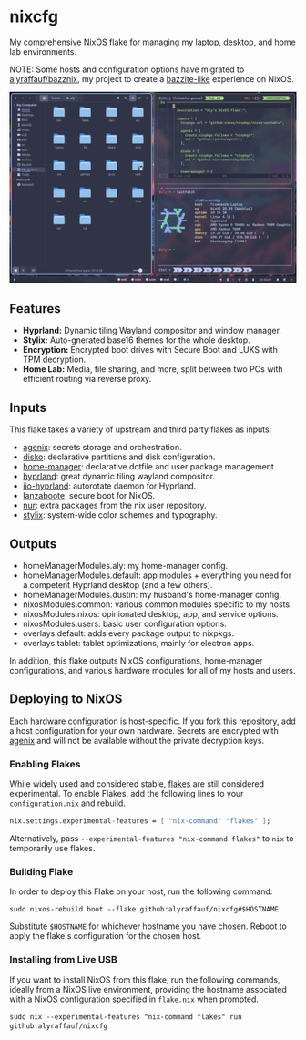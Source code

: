 # nixcfg

My comprehensive NixOS flake for managing my laptop, desktop, and home lab environments.

NOTE: Some hosts and configuration options have migrated to [alyraffauf/bazznix](https://github.com/alyraffauf/bazznix), my project to create a [bazzite-like](https://bazzite.gg) experience on NixOS.

![](./_img/catppuccin.png)

## Features

- **Hyprland:** Dynamic tiling Wayland compositor and window manager.
- **Stylix:** Auto-gnerated base16 themes for the whole desktop.
- **Encryption:** Encrypted boot drives with Secure Boot and LUKS with TPM decryption.
- **Home Lab:** Media, file sharing, and more, split between two PCs with efficient routing via reverse proxy.

## Inputs

This flake takes a variety of upstream and third party flakes as inputs:

- [agenix](https://github.com/ryantm/agenix): secrets storage and orchestration.
- [disko](https://github.com/nix-community/disko): declarative partitions and disk configuration.
- [home-manager](https://github.com/nix-community/home-manager): declarative dotfile and user package management.
- [hyprland](https://github.com/hyprwm/Hyprland): great dynamic tiling wayland compositor.
- [iio-hyprland](https://github.com/JeanSchoeller/iio-hyprland): autorotate daemon for Hyprland.
- [lanzaboote](https://github.com/nix-community/lanzaboote): secure boot for NixOS.
- [nur](https://github.com/nix-community/NUR): extra packages from the nix user repository.
- [stylix](https://github.com/danth/stylix): system-wide color schemes and typography.

## Outputs

- homeManagerModules.aly: my home-manager config.
- homeManagerModules.default: app modules + everything you need for a competent Hyprland desktop (and a few others).
- homeManagerModules.dustin: my husband's home-manager config.
- nixosModules.common: various common modules specific to my hosts.
- nixosModules.nixos: opinionated desktop, app, and service options.
- nixosModules.users: basic user configuration options.
- overlays.default: adds every package output to nixpkgs.
- overlays.tablet: tablet optimizations, mainly for electron apps.

In addition, this flake outputs NixOS configurations, home-manager configurations, and various hardware modules for all of my hosts and users.

## Deploying to NixOS

Each hardware configuration is host-specific. If you fork this repository, add a host configuration for your own hardware. Secrets are encrypted with [agenix](https://github.com/ryantm/agenix) and will not be available without the private decryption keys.

### Enabling Flakes

While widely used and considered stable, [flakes](https://wiki.nixos.org/wiki/Flakes) are still considered experimental. To enable Flakes, add the following lines to your `configuration.nix` and rebuild.

```nix
nix.settings.experimental-features = [ "nix-command" "flakes" ];
```

Alternatively, pass `--experimental-features "nix-command flakes"` to `nix` to temporarily use flakes.

### Building Flake

In order to deploy this Flake on your host, run the following command:

```console
sudo nixos-rebuild boot --flake github:alyraffauf/nixcfg#$HOSTNAME
```

Substitute `$HOSTNAME` for whichever hostname you have chosen. Reboot to apply the flake's configuration for the chosen host.

### Installing from Live USB

If you want to install NixOS from this flake, run the following commands, ideally from a NixOS live environment, providing the hostname associated with a NixOS configuration specified in `flake.nix` when prompted.

```console
sudo nix --experimental-features "nix-command flakes" run github:alyraffauf/nixcfg
```
